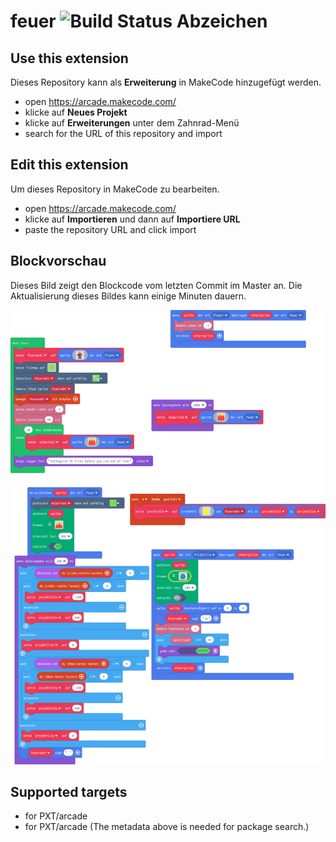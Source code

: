 # feuer ![Build Status Abzeichen](https://github.com/karottengurke/feuer/workflows/MakeCode/badge.svg)



## Use this extension

Dieses Repository kann als **Erweiterung** in MakeCode hinzugefügt werden.

* open https://arcade.makecode.com/
* klicke auf **Neues Projekt**
* klicke auf **Erweiterungen** unter dem Zahnrad-Menü
* search for the URL of this repository and import

## Edit this extension

Um dieses Repository in MakeCode zu bearbeiten.

* open https://arcade.makecode.com/
* klicke auf **Importieren** und dann auf **Importiere URL**
* paste the repository URL and click import

## Blockvorschau

Dieses Bild zeigt den Blockcode vom letzten Commit im Master an.
Die Aktualisierung dieses Bildes kann einige Minuten dauern.

![Eine gerenderte Ansicht der Blöcke](https://github.com/karottengurke/feuer/raw/master/.makecode/blocks.png)

## Supported targets

* for PXT/arcade
* for PXT/arcade
(The metadata above is needed for package search.)


